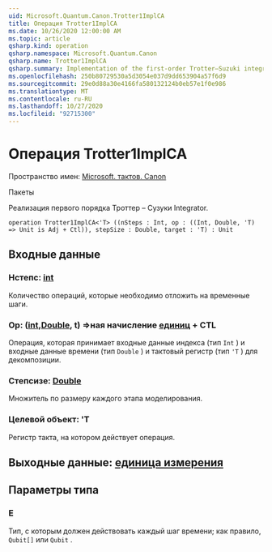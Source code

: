 ```yaml
---
uid: Microsoft.Quantum.Canon.Trotter1ImplCA
title: Операция Trotter1ImplCA
ms.date: 10/26/2020 12:00:00 AM
ms.topic: article
qsharp.kind: operation
qsharp.namespace: Microsoft.Quantum.Canon
qsharp.name: Trotter1ImplCA
qsharp.summary: Implementation of the first-order Trotter–Suzuki integrator.
ms.openlocfilehash: 250b80729530a5d3054e037d9dd653904a57f6d9
ms.sourcegitcommit: 29e0d88a30e4166fa580132124b0eb57e1f0e986
ms.translationtype: MT
ms.contentlocale: ru-RU
ms.lasthandoff: 10/27/2020
ms.locfileid: "92715300"
---
```

# <a name="trotter1implca-operation"></a>Операция Trotter1ImplCA

Пространство имен: [Microsoft. тактов. Canon](xref:Microsoft.Quantum.Canon)

Пакеты [](https://nuget.org/packages/)


Реализация первого порядка Троттер – Сузуки Integrator.

```qsharp
operation Trotter1ImplCA<'T> ((nSteps : Int, op : ((Int, Double, 'T) => Unit is Adj + Ctl)), stepSize : Double, target : 'T) : Unit
```


## <a name="input"></a>Входные данные

### <a name="nsteps--int"></a>Нстепс: [int](xref:microsoft.quantum.lang-ref.int)

Количество операций, которые необходимо отложить на временные шаги.


### <a name="op--intdoublet--unit-adj--ctl"></a>Op: ([int](xref:microsoft.quantum.lang-ref.int),[Double](xref:microsoft.quantum.lang-ref.double), t) =>ная начисление [единиц](xref:microsoft.quantum.lang-ref.unit) + CTL

Операция, которая принимает входные данные индекса (тип `Int` ) и входные данные времени (тип `Double` ) и тактовый регистр (тип `'T` ) для декомпозиции.


### <a name="stepsize--double"></a>Степсизе: [Double](xref:microsoft.quantum.lang-ref.double)

Множитель по размеру каждого этапа моделирования.


### <a name="target--t"></a>Целевой объект: 'T

Регистр такта, на котором действует операция.



## <a name="output--unit"></a>Выходные данные: [единица измерения](xref:microsoft.quantum.lang-ref.unit)



## <a name="type-parameters"></a>Параметры типа

### <a name="t"></a>Е

Тип, с которым должен действовать каждый шаг времени; как правило, `Qubit[]` или `Qubit` .